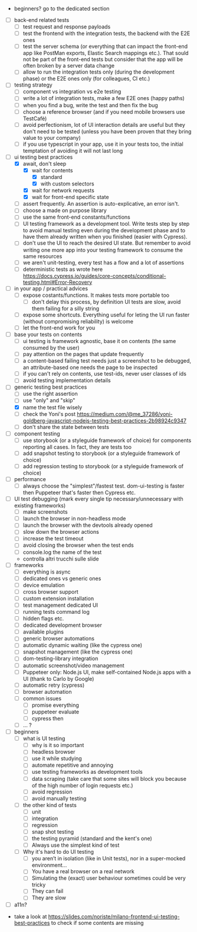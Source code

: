 
- beginners? go to the dedicated section

- [ ] back-end related tests
    - [ ] test request and response payloads
    - [ ] test the frontend with the integration tests, the backend with the E2E ones
    - [ ] test the server schema (or everything that can impact the front-end app like PostMan exports, Elastic Search mappings etc.). That sould not be part of the front-end tests but consider that the app will be often broken by a server data change
    - [ ] allow to run the integration tests only (during the development phase) or the E2E ones only (for colleagues, CI etc.)
- [ ] testing strategy
    - [ ] component vs integration vs e2e testing
    - [ ] write a lot of integration tests, make a few E2E ones (happy paths)
    - [ ] when you find a bug, write the test and then fix the bug
    - [ ] choose a reference browser (and if you need mobile browsers use TestCafè)
    - [ ] avoid perfectionism, lot of UI interaction details are useful but they don't need to be tested (unless you have been proven that they bring value to your company)
    - [ ] if you use typescript in your app, use it in your tests too, the initial temptation of avoiding it will not last long
- [ ] ui testing best practices
    - [x] await, don't sleep
        - [x] wait for contents
            - [x] standard
            - [x] with custom selectors
        - [x] wait for network requests
        - [x] wait for front-end specific state
    - [ ] assert frequently. An assertion is auto-explicative, an error isn't.
    - [ ] choose a made on purpose library
    - [ ] use the same front-end constants/functions
    - [ ] UI testing framework as a development tool. Write tests step by step to avoid manual testing even during the development phase and to have them already written when you finished (easier with Cypress).
    - [ ] don't use the UI to reach the desired UI state. But remember to avoid writing one more app into your testing framework to consume the same resources
    - [ ] we aren't unit-testing, every test has a flow and a lot of assertions
    - [ ] deterministic tests as wrote here https://docs.cypress.io/guides/core-concepts/conditional-testing.html#Error-Recovery
- [ ] in your app / practical advices
    - [ ] expose costants/functions. It makes tests more portable too
        - [ ] don't delay this process, by definition UI tests are slow, avoid them failing for a silly string
    - [ ] expose some shortcuts. Everything useful for leting the UI run faster (without compromising reliability) is welcome
    - [ ] let the front-end work for you
- [ ] base your tests on contents
    - [ ] ui testing is framework agnostic, base it on contents (the same consumed by the user)
    - [ ] pay attention on the pages that update frequently
    - [ ] a content-based failing test needs just a screenshot to be debugged, an attribute-based one needs the page to be inspected
    - [ ] if you can't rely on contents, use test-ids, never user classes of ids
    - [ ] avoid testing implementation details
- [ ] generic testing best practices
    - [ ] use the right assertion
    - [ ] use "only" and "skip"
    - [x] name the test file wisely
    - [ ] check the Yoni's post https://medium.com/@me_37286/yoni-goldberg-javascript-nodejs-testing-best-practices-2b98924c9347
    - [ ] don't share the state between tests
- [ ] component testing
    - [ ] use storybook  (or a styleguide framework of choice) for components reporting all cases. In fact, they are tests too
    - [ ] add snapshot testing to storybook (or a styleguide framework of choice)
    - [ ] add regression testing to storybook (or a styleguide framework of choice)
- [ ] performance
    - [ ] always choose the "simplest"/fastest test. dom-ui-testing is faster then Puppeteer that's faster then Cypress etc.
- [ ] UI test debugging (mark every single tip necessary/unnecessary with existing frameworks)
    - [ ] make screenshots
    - [ ] launch the browser in non-headless mode
    - [ ] launch the browser with the devtools already opened
    - [ ] slow down the browser actions
    - [ ] increase the test timeout
    - [ ] avoid closing the browser when the test ends
    - [ ] console.log the name of the test
    - controlla altri trucchi sulle slide
- [ ] frameworks
    - [ ] everything is async
    - [ ] dedicated ones vs generic ones
    - [ ] device emulation
    - [ ] cross browser support
    - [ ] custom extension installation
    - [ ] test management dedicated UI
    - [ ] running tests command log
    - [ ] hidden flags etc.
    - [ ] dedicated development browser
    - [ ] available plugins
    - [ ] generic browser automations
    - [ ] automatic dynamic waiting (like the cypress one)
    - [ ] snapshot management (like the cypress one)
    - [ ] dom-testing-library integration
    - [ ] automatic screenshot/video management
    - [ ] Puppeteer only: Node.js UI, make self-contained Node.js apps with a UI (thank to Carlo by Google)
    - [ ] automatic retry (cypress)
    - [ ] browser automation
    - [ ] common issues
        - [ ] promise everything
        - [ ] puppeteer evaluate
        - [ ] cypress then
    - [ ] ... ?
- [ ] beginners
    - [ ] what is UI testing
        - [ ] why is it so important
        - [ ] headless browser
        - [ ] use it while studying
        - [ ] automate repetitive and annoying
        - [ ] use testing frameworks as development tools
        - [ ] data scraping (take care that some sites will block you because of the high number of login requests etc.)
        - [ ] avoid regression
        - [ ] avoid manually testing
    - [ ] the other kind of tests
        - [ ] unit
        - [ ] integration
        - [ ] regression
        - [ ] snap shot testing
        - [ ] the testing pyramid (standard and the kent's one)
        - [ ] Always use the simplest kind of test
    - [ ] Why it's hard to do UI testing
        - [ ] you aren’t in isolation (like in Unit tests), nor in a super-mocked environment...
        - [ ] You have a real browser on a real network
        - [ ] Simulating the (exact) user behaviour sometimes could be very tricky
        - [ ] They can fail
        - [ ] They are slow
- [ ] a11n?

- take a look at https://slides.com/noriste/milano-frontend-ui-testing-best-practices to check if
  some contents are missing
